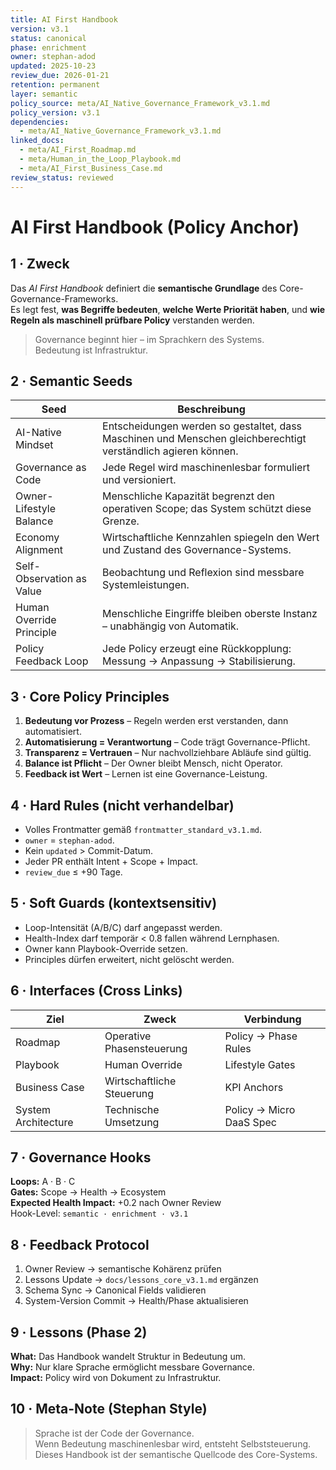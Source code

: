 ```yaml
---
title: AI First Handbook
version: v3.1
status: canonical
phase: enrichment
owner: stephan-adod
updated: 2025-10-23
review_due: 2026-01-21
retention: permanent
layer: semantic
policy_source: meta/AI_Native_Governance_Framework_v3.1.md
policy_version: v3.1
dependencies:
  - meta/AI_Native_Governance_Framework_v3.1.md
linked_docs:
  - meta/AI_First_Roadmap.md
  - meta/Human_in_the_Loop_Playbook.md
  - meta/AI_First_Business_Case.md
review_status: reviewed
---
```


# AI First Handbook (Policy Anchor)

## 1 · Zweck
Das *AI First Handbook* definiert die **semantische Grundlage** des Core-Governance-Frameworks.  
Es legt fest, **was Begriffe bedeuten**, **welche Werte Priorität haben**, und **wie Regeln als maschinell prüfbare Policy** verstanden werden.

> Governance beginnt hier – im Sprachkern des Systems.  
> Bedeutung ist Infrastruktur.

## 2 · Semantic Seeds
| Seed | Beschreibung |
|------|---------------|
| AI-Native Mindset | Entscheidungen werden so gestaltet, dass Maschinen und Menschen gleichberechtigt verständlich agieren können. |
| Governance as Code | Jede Regel wird maschinenlesbar formuliert und versioniert. |
| Owner-Lifestyle Balance | Menschliche Kapazität begrenzt den operativen Scope; das System schützt diese Grenze. |
| Economy Alignment | Wirtschaftliche Kennzahlen spiegeln den Wert und Zustand des Governance-Systems. |
| Self-Observation as Value | Beobachtung und Reflexion sind messbare Systemleistungen. |
| Human Override Principle | Menschliche Eingriffe bleiben oberste Instanz – unabhängig von Automatik. |
| Policy Feedback Loop | Jede Policy erzeugt eine Rückkopplung: Messung → Anpassung → Stabilisierung. |

## 3 · Core Policy Principles
1. **Bedeutung vor Prozess** – Regeln werden erst verstanden, dann automatisiert.  
2. **Automatisierung = Verantwortung** – Code trägt Governance-Pflicht.  
3. **Transparenz = Vertrauen** – Nur nachvollziehbare Abläufe sind gültig.  
4. **Balance ist Pflicht** – Der Owner bleibt Mensch, nicht Operator.  
5. **Feedback ist Wert** – Lernen ist eine Governance-Leistung.

## 4 · Hard Rules (nicht verhandelbar)
- Volles Frontmatter gemäß `frontmatter_standard_v3.1.md`.  
- `owner` = `stephan-adod`.  
- Kein `updated` > Commit-Datum.  
- Jeder PR enthält Intent + Scope + Impact.  
- `review_due` ≤ +90 Tage.

## 5 · Soft Guards (kontextsensitiv)
- Loop-Intensität (A/B/C) darf angepasst werden.  
- Health-Index darf temporär < 0.8 fallen während Lernphasen.  
- Owner kann Playbook-Override setzen.  
- Principles dürfen erweitert, nicht gelöscht werden.

## 6 · Interfaces (Cross Links)
| Ziel | Zweck | Verbindung |
|------|--------|------------|
| Roadmap | Operative Phasensteuerung | Policy → Phase Rules |
| Playbook | Human Override | Lifestyle Gates |
| Business Case | Wirtschaftliche Steuerung | KPI Anchors |
| System Architecture | Technische Umsetzung | Policy → Micro DaaS Spec |

## 7 · Governance Hooks
**Loops:** A · B · C  
**Gates:** Scope → Health → Ecosystem  
**Expected Health Impact:** +0.2 nach Owner Review  
Hook-Level: `semantic · enrichment · v3.1`

## 8 · Feedback Protocol
1. Owner Review → semantische Kohärenz prüfen  
2. Lessons Update → `docs/lessons_core_v3.1.md` ergänzen  
3. Schema Sync → Canonical Fields validieren  
4. System-Version Commit → Health/Phase aktualisieren

## 9 · Lessons (Phase 2)
**What:** Das Handbook wandelt Struktur in Bedeutung um.  
**Why:** Nur klare Sprache ermöglicht messbare Governance.  
**Impact:** Policy wird von Dokument zu Infrastruktur.

## 10 · Meta-Note (Stephan Style)
> Sprache ist der Code der Governance.  
> Wenn Bedeutung maschinenlesbar wird, entsteht Selbststeuerung.  
> Dieses Handbook ist der semantische Quellcode des Core-Systems.
